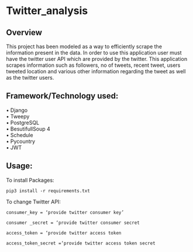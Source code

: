 # Twitter_analysis
<h2>Overview</h2>
This project has been modeled as a way to efficiently scrape the information present in the data. In order to use this application user must have the twitter user API which are provided by the twitter. This application scrapes information such as followers, no of tweets, recent tweet, users tweeted location and various other information regarding the tweet as well as the twitter users.<br>
<h2>Framework/Technology used: </h2>
•	Django<br>
•	Tweepy<br>
•	PostgreSQL<br>
•	BesutifullSoup 4<br>
•	Schedule<br>
•	Pycountry<br>
•	JWT<br>


<h2>Usage:</h2>
To install Packages:<br>

```
pip3 install -r requirements.txt
```

To change Twitter API:<br>

```
consumer_key = ‘provide twitter consumer key’

consumer _secret = ‘provide twitter consumer secret

access_token = ‘provide twitter access token

access_token_secret =‘provide twitter access token secret
 

```

